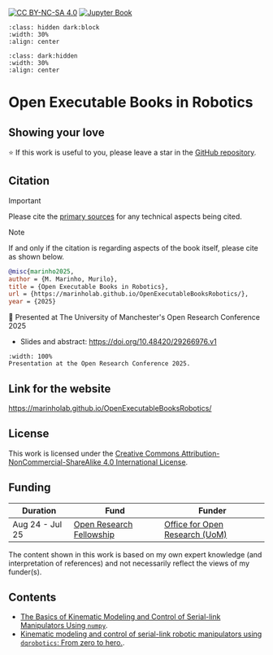 [![CC BY-NC-SA 4.0][cc-by-nc-sa-image]][cc-by-nc-sa] [![Jupyter Book](https://github.com/MarinhoLab/OpenExecutableBooksRobotics/actions/workflows/notebook_to_html.yml/badge.svg)](https://github.com/MarinhoLab/OpenExecutableBooksRobotics/actions/workflows/notebook_to_html.yml) 

```{image} TAB_allwhite.png
:class: hidden dark:block
:width: 30%
:align: center
```

```{image} TAB_black.png
:class: dark:hidden
:width: 30%
:align: center
```

# Open Executable Books in Robotics

## Showing your love

⭐ If this work is useful to you,
please leave a star in the [GitHub repository](https://github.com/MarinhoLab/OpenExecutableBooksRobotics).

## Citation

> [!IMPORTANT]
> Please cite the [primary sources](https://en.wikipedia.org/wiki/Primary_source) for any technical aspects being cited.

> [!NOTE]
> If and only if the citation is regarding aspects of the book itself, please cite as shown below.

```bibtex
@misc{marinho2025,
author = {M. Marinho, Murilo},
title = {Open Executable Books in Robotics},
url = {https://marinholab.github.io/OpenExecutableBooksRobotics/},
year = {2025}
```

📓 Presented at The University of Manchester's Open Research Conference 2025
  -  Slides and abstract: https://doi.org/10.48420/29266976.v1

```{iframe} https://www.youtube.com/embed/zmIsahJvmCI
:width: 100%
Presentation at the Open Research Conference 2025.
```

## Link for the website

https://marinholab.github.io/OpenExecutableBooksRobotics/

## License 

This work is licensed under the
[Creative Commons Attribution-NonCommercial-ShareAlike 4.0 International License][cc-by-nc-sa].

## Funding

| Duration        | Fund                                                                            | Funder                                                                      |
|-----------------|---------------------------------------------------------------------------------|-----------------------------------------------------------------------------|
| Aug 24 - Jul 25 | [Open Research Fellowship](https://manchester-uk.libanswers.com/OOR/faq/279379) | [Office for Open Research (UoM)](https://www.openresearch.manchester.ac.uk) |

The content shown in this work is based on my own expert knowledge (and interpretation of references) and not necessarily reflect the views of my funder(s). 

## Contents

- [The Basics of Kinematic Modeling and Control of Serial-link Manipulators Using `numpy`](basic_lessons/README.md).            
- [Kinematic modeling and control of serial-link robotic manipulators using `dqrobotics`: From zero to hero.](dqrobotics/README.md).



[cc-by-nc-sa]: http://creativecommons.org/licenses/by-nc-sa/4.0/
[cc-by-nc-sa-image]: https://licensebuttons.net/l/by-nc-sa/4.0/88x31.png
